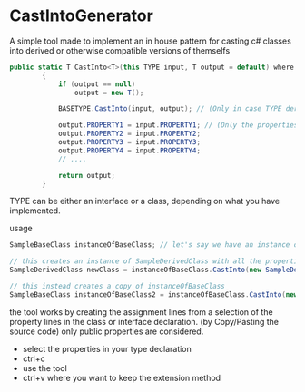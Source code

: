 # CastIntoGenerator

A simple tool made to implement an in house pattern for casting c# classes into derived or otherwise compatible versions of themselfs

```csharp
public static T CastInto<T>(this TYPE input, T output = default) where T : TYPE, new()
        {
            if (output == null)
                output = new T();

            BASETYPE.CastInto(input, output); // (Only in case TYPE dervies from BASETYPE, use the direct parent of the type and fill the chain accordingly to the top)

            output.PROPERTY1 = input.PROPERTY1; // (Only the properties specific to this TYPE, not ones in base types)
            output.PROPERTY2 = input.PROPERTY2;
            output.PROPERTY3 = input.PROPERTY3;
            output.PROPERTY4 = input.PROPERTY4;
            // ....

            return output;
        }
```

TYPE can be either an interface or a class, depending on what you have implemented.

usage

```csharp
SampleBaseClass instanceOfBaseClass; // let's say we have an instance of SampleBaseClass with some properties

// this creates an instance of SampleDerivedClass with all the properties from SampleBaseClass 
SampleDerivedClass newClass = instanceOfBaseClass.CastInto(new SampleDerivedClass());

// this instead creates a copy of instanceOfBaseClass
SampleBaseClass instanceOfBaseClass2 = instanceOfBaseClass.CastInto(new SampleBaseClass());
```

the tool works by creating the assignment lines from a selection of the property lines in the class or interface declaration. (by Copy/Pasting the source code)
only public properties are considered.

* select the properties in your type declaration
* ctrl+c 
* use the tool
* ctrl+v where you want to keep the extension method 
